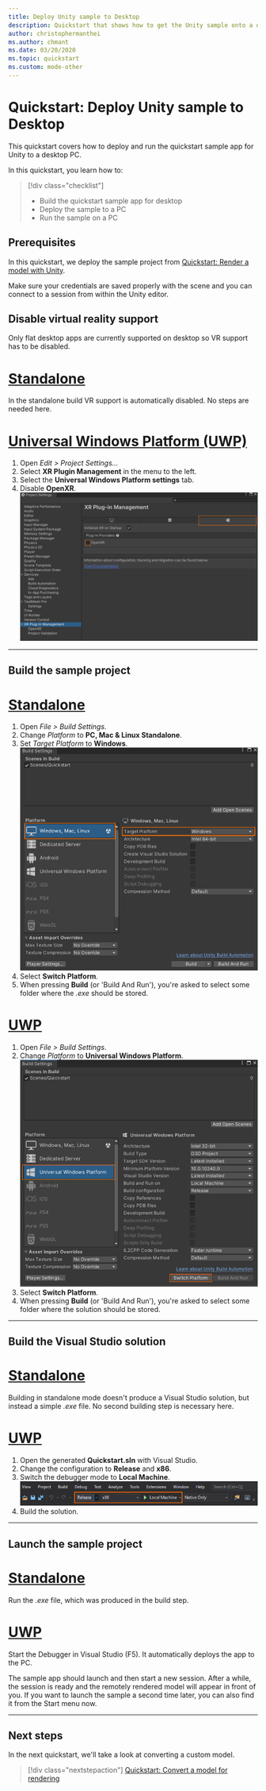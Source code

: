 ```yaml
---
title: Deploy Unity sample to Desktop
description: Quickstart that shows how to get the Unity sample onto a desktop PC
author: christophermanthei
ms.author: chmant
ms.date: 03/20/2020
ms.topic: quickstart
ms.custom: mode-other
---
```


# Quickstart: Deploy Unity sample to Desktop

This quickstart covers how to deploy and run the quickstart sample app for Unity to a desktop PC.

In this quickstart, you learn how to:

> [!div class="checklist"]
>
>* Build the quickstart sample app for desktop
>* Deploy the sample to a PC
>* Run the sample on a PC

## Prerequisites

In this quickstart, we deploy the sample project from [Quickstart: Render a model with Unity](render-model.md).

Make sure your credentials are saved properly with the scene and you can connect to a session from within the Unity editor.

## Disable virtual reality support

Only flat desktop apps are currently supported on desktop so VR support has to be disabled.

# [Standalone](#tab/UnityStandalone)

In the standalone build VR support is automatically disabled. No steps are needed here.

# [Universal Windows Platform (UWP)](#tab/UnityUWP)

1. Open *Edit > Project Settings...*
1. Select **XR Plugin Management** in the menu to the left.
1. Select the **Universal Windows Platform settings** tab.
1. Disable **OpenXR**.\
    ![A screenshot showing the Project Settings menu with a disabled "OpenXR" setting.](./media/unity-2020-disable-xr.png)

---

## Build the sample project

# [Standalone](#tab/UnityStandalone)

1. Open *File > Build Settings*.
1. Change *Platform* to **PC, Mac & Linux Standalone**.
1. Set *Target Platform* to **Windows**.\
  ![A screenshot showing the Build Menu with the settings set for a standalone build.](./media/unity-2021-build-settings-pc-standalone.png)
1. Select **Switch Platform**.
1. When pressing **Build** (or 'Build And Run'), you're asked to select some folder where the *.exe* should be stored.

# [UWP](#tab/UnityUWP)

1. Open *File > Build Settings*.
1. Change *Platform* to **Universal Windows Platform**.\
  ![A screenshot showing the Build Menu with the settings set for a UWP build.](./media/unity-2021-build-settings-pc.png)
1. Select **Switch Platform**.
1. When pressing **Build** (or 'Build And Run'), you're asked to select some folder where the solution should be stored.

---

## Build the Visual Studio solution

# [Standalone](#tab/UnityStandalone)

Building in standalone mode doesn't produce a Visual Studio solution, but instead a simple *.exe* file. No second building step is necessary here.

# [UWP](#tab/UnityUWP)

1. Open the generated **Quickstart.sln** with Visual Studio.
1. Change the configuration to **Release** and **x86**.
1. Switch the debugger mode to **Local Machine**.\
  ![A screenshot showing the Visual Studio configuration and debugger mode.](./media/unity-deploy-config-pc.png)
1. Build the solution.

---

## Launch the sample project

# [Standalone](#tab/UnityStandalone)

Run the *.exe* file, which was produced in the build step.

# [UWP](#tab/UnityUWP)

Start the Debugger in Visual Studio (F5). It automatically deploys the app to the PC.

The sample app should launch and then start a new session. After a while, the session is ready and the remotely rendered model will appear in front of you.
If you want to launch the sample a second time later, you can also find it from the Start menu now.

---

## Next steps

In the next quickstart, we'll take a look at converting a custom model.

> [!div class="nextstepaction"]
> [Quickstart: Convert a model for rendering](convert-model.md)
